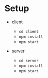 # Setup

- client
    - `cd client`
    - `npm install`
    - `npm start`

- server
    - `cd server`
    - `npm install`
    - `npm start`

